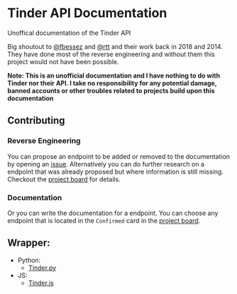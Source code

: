 # Tinder API Documentation

Unoffical documentation of the Tinder API

Big shoutout to [@fbessez](https://github.com/fbessez/Tinder) and [@rtt](https://gist.github.com/rtt/10403467#file-tinder-api-documentation-md) and their work back in 2018 and 2014. They have done most of the reverse engineering and without them this project would not have been possible.

**Note: This is an unofficial documentation and I have nothing to do with Tinder nor their API. I take no responsibility for any potential damage, banned accounts or other troubles related to projects build upon this documentation** 

## Contributing

### Reverse Engineering

You can propose an endpoint to be added or removed to the documentation by opening an [issue](https://github.com/Kaktushose/tinder-api/issues/new/choose). Alternatively you can do further research on a endpoint that was already proposed but where information is still missing. Checkout the [project board](https://github.com/Kaktushose/tinder-api/projects/1) for details.  

### Documentation

Or  you can write the documentation for a endpoint. You can choose any endpoint that is located in the `Confirmed` card in the [project board](https://github.com/Kaktushose/tinder-api/projects/1).    

## Wrapper:

  * Python:
    - [Tinder.py](https://github.com/Kaktushose/tinder.py)
  * JS:
    - [Tinder.js](https://github.com/puf17640/tinder.js)
